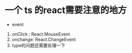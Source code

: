 # 一个 ts 的react需要注意的地方

- event
1. onClick : React.MouseEvent<HTMLButtonElement>
2. onchange: React.ChangeEvent<HTMLInputElement>
3. type的问题还需要处理一下